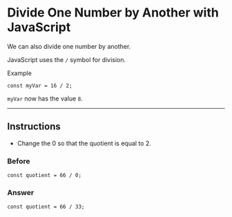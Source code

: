 # Divide One Number by Another with JavaScript

We can also divide one number by another.

JavaScript uses the `/` symbol for division.

Example
```
const myVar = 16 / 2;
```

`myVar` now has the value `8`.

--- 

## Instructions

- Change the 0 so that the quotient is equal to 2.

### Before

```
const quotient = 66 / 0;
```

### Answer

```
const quotient = 66 / 33;
```